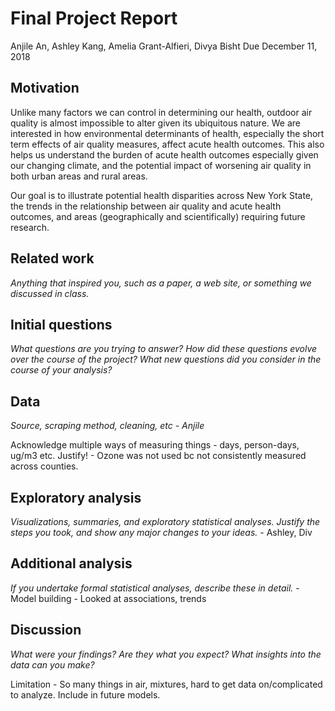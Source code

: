 Final Project Report
================
Anjile An, Ashley Kang, Amelia Grant-Alfieri, Divya Bisht
Due December 11, 2018

Motivation
----------

Unlike many factors we can control in determining our health, outdoor air quality is almost impossible to alter given its ubiquitous nature. We are interested in how environmental determinants of health, especially the short term effects of air quality measures, affect acute health outcomes. This also helps us understand the burden of acute health outcomes especially given our changing climate, and the potential impact of worsening air quality in both urban areas and rural areas.

Our goal is to illustrate potential health disparities across New York State, the trends in the relationship between air quality and acute health outcomes, and areas (geographically and scientifically) requiring future research.

Related work
------------

*Anything that inspired you, such as a paper, a web site, or something we discussed in class.*

Initial questions
-----------------

*What questions are you trying to answer? How did these questions evolve over the course of the project? What new questions did you consider in the course of your analysis?*

Data
----

*Source, scraping method, cleaning, etc - Anjile*

Acknowledge multiple ways of measuring things - days, person-days, ug/m3 etc. Justify! - Ozone was not used bc not consistently measured across counties.

Exploratory analysis
--------------------

*Visualizations, summaries, and exploratory statistical analyses. Justify the steps you took, and show any major changes to your ideas.* - Ashley, Div

Additional analysis
-------------------

*If you undertake formal statistical analyses, describe these in detail.* - Model building - Looked at associations, trends

Discussion
----------

*What were your findings? Are they what you expect? What insights into the data can you make?*

Limitation - So many things in air, mixtures, hard to get data on/complicated to analyze. Include in future models.
